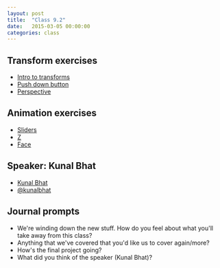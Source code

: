 ```yaml
---
layout: post
title:  "Class 9.2"
date:   2015-03-05 00:00:00
categories: class
---
```


## Transform exercises

* [Intro to transforms](http://jsbin.com/pepehi/1/edit?html,css,output)
* [Push down button](http://jsbin.com/puxiyo/1/edit?html,css,output)
* [Perspective](http://jsbin.com/fezama/1/edit?html,css,output)

## Animation exercises

* [Sliders](http://jsbin.com/zekeni/1/edit?html,css,output)
* [Z](http://jsbin.com/dowado/1/edit?html,css,output)
* [Face](http://jsbin.com/tuyovu/2/edit?html,css,output)

## Speaker: Kunal Bhat

* [Kunal Bhat](http://kunalbhat.com/)
* [@kunalbhat](https://twitter.com/kunalbhat)

## Journal prompts

* We're winding down the new stuff. How do you feel about what you'll take away from this class?
* Anything that we've covered that you'd like us to cover again/more?
* How's the final project going?
* What did you think of the speaker (Kunal Bhat)?
